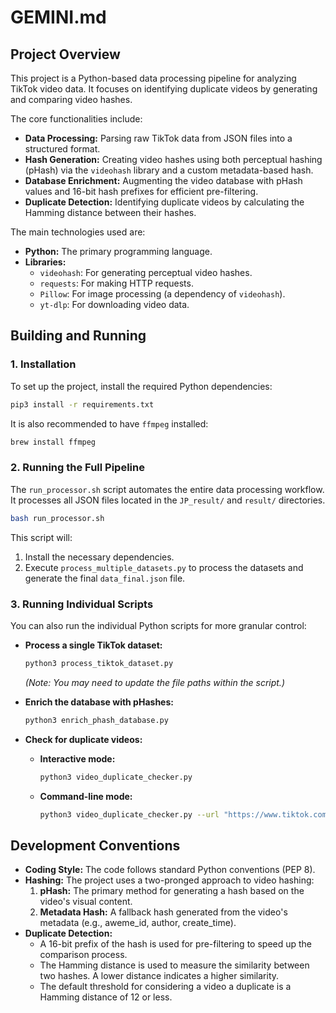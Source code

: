 # GEMINI.md

## Project Overview

This project is a Python-based data processing pipeline for analyzing TikTok video data. It focuses on identifying duplicate videos by generating and comparing video hashes.

The core functionalities include:
- **Data Processing:** Parsing raw TikTok data from JSON files into a structured format.
- **Hash Generation:** Creating video hashes using both perceptual hashing (pHash) via the `videohash` library and a custom metadata-based hash.
- **Database Enrichment:** Augmenting the video database with pHash values and 16-bit hash prefixes for efficient pre-filtering.
- **Duplicate Detection:** Identifying duplicate videos by calculating the Hamming distance between their hashes.

The main technologies used are:
- **Python:** The primary programming language.
- **Libraries:**
    - `videohash`: For generating perceptual video hashes.
    - `requests`: For making HTTP requests.
    - `Pillow`: For image processing (a dependency of `videohash`).
    - `yt-dlp`: For downloading video data.

## Building and Running

### 1. Installation

To set up the project, install the required Python dependencies:

```bash
pip3 install -r requirements.txt
```

It is also recommended to have `ffmpeg` installed:

```bash
brew install ffmpeg
```

### 2. Running the Full Pipeline

The `run_processor.sh` script automates the entire data processing workflow. It processes all JSON files located in the `JP_result/` and `result/` directories.

```bash
bash run_processor.sh
```

This script will:
1. Install the necessary dependencies.
2. Execute `process_multiple_datasets.py` to process the datasets and generate the final `data_final.json` file.

### 3. Running Individual Scripts

You can also run the individual Python scripts for more granular control:

- **Process a single TikTok dataset:**
  ```bash
  python3 process_tiktok_dataset.py
  ```
  *(Note: You may need to update the file paths within the script.)*

- **Enrich the database with pHashes:**
  ```bash
  python3 enrich_phash_database.py
  ```

- **Check for duplicate videos:**
  - **Interactive mode:**
    ```bash
    python3 video_duplicate_checker.py
    ```
  - **Command-line mode:**
    ```bash
    python3 video_duplicate_checker.py --url "https://www.tiktok.com/@user/video/1234567890123456789"
    ```

## Development Conventions

- **Coding Style:** The code follows standard Python conventions (PEP 8).
- **Hashing:** The project uses a two-pronged approach to video hashing:
    1.  **pHash:** The primary method for generating a hash based on the video's visual content.
    2.  **Metadata Hash:** A fallback hash generated from the video's metadata (e.g., aweme_id, author, create_time).
- **Duplicate Detection:**
    - A 16-bit prefix of the hash is used for pre-filtering to speed up the comparison process.
    - The Hamming distance is used to measure the similarity between two hashes. A lower distance indicates a higher similarity.
    - The default threshold for considering a video a duplicate is a Hamming distance of 12 or less.
